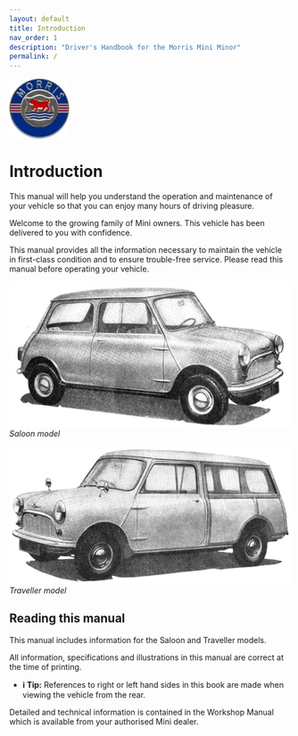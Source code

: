 ```yaml
---
layout: default
title: Introduction
nav_order: 1
description: "Driver's Handbook for the Morris Mini Minor"
permalink: /
---
```


![Morris Badge](/assets/images/Morris_badge.png)

# Introduction

This manual will help you understand the operation and maintenance of your vehicle so that you can enjoy many hours of driving pleasure.

Welcome to the growing family of Mini owners. This vehicle has been delivered to you with confidence.

This manual provides all the information necessary to maintain the vehicle in first-class condition and to ensure trouble-free service.
Please read this manual before operating your vehicle.

![Saloon model](/assets/images/Saloon.png)  
*Saloon model*

![Traveller model](/assets/images/Traveller.png)  
*Traveller model*

## Reading this manual

This manual includes information for the Saloon and Traveller models.

All information, specifications and illustrations in this manual are correct at the time of printing.

- **ℹ️ Tip:** References to right or left hand sides in this book are made when viewing the vehicle from the rear.

Detailed and technical information is contained in the Workshop Manual which is available from your authorised
Mini dealer.